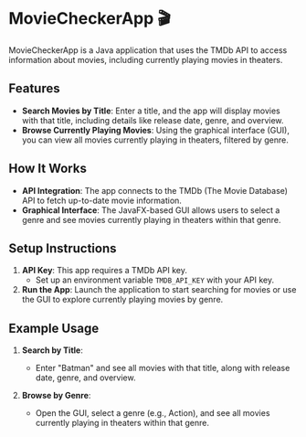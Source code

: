 # MovieCheckerApp 🎬

MovieCheckerApp is a Java application that uses the TMDb API to access information about movies, including currently playing movies in theaters.

## Features

- **Search Movies by Title**: Enter a title, and the app will display movies with that title, including details like release date, genre, and overview.
- **Browse Currently Playing Movies**: Using the graphical interface (GUI), you can view all movies currently playing in theaters, filtered by genre.

## How It Works

- **API Integration**: The app connects to the TMDb (The Movie Database) API to fetch up-to-date movie information.
- **Graphical Interface**: The JavaFX-based GUI allows users to select a genre and see movies currently playing in theaters within that genre.

## Setup Instructions

1. **API Key**: This app requires a TMDb API key.
   - Set up an environment variable `TMDB_API_KEY` with your API key.
2. **Run the App**: Launch the application to start searching for movies or use the GUI to explore currently playing movies by genre.

## Example Usage

1. **Search by Title**:
   - Enter "Batman" and see all movies with that title, along with release date, genre, and overview.

2. **Browse by Genre**:
   - Open the GUI, select a genre (e.g., Action), and see all movies currently playing in theaters within that genre.
